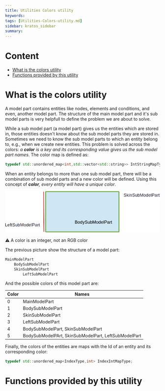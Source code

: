 ```yaml
---
title: Utilities Colors utility
keywords: 
tags: [Utilities-Colors-utility.md]
sidebar: kratos_sidebar
summary: 
---
```


# Content
* [What is the colors utility][what]
* [Functions provided by this utility][functions]

[what]: https://github.com/KratosMultiphysics/Kratos/wiki/Colors-utility#what-is-the-colors-utility
[functions]: https://github.com/KratosMultiphysics/Kratos/wiki/Colors-utility#functions-provided-by-this-utility

# What is the colors utility

A model part contains entities like nodes, elements and conditions, and even, another model part. The structure of the main model part and it's sub model parts is very helpfull to define the problem we are about to solve.

While a sub model part (a model part) gives us the entities which are stored in, those entities doesn't know about the sub model parts they are stored in. Sometimes we need to know the sub model parts to which an entity belong to, e.g., when we create new entities. This problem is solved across the colors: *a **color** is a key and its corresponding value gives us the sub model part names*. The color map is defined as:

~~~c++
typedef std::unordered_map<int,std::vector<std::string>> IntStringMapType;
~~~

When an entity belongs to more than one sub model part, there will be a combination of sub model parts and a new color will be defined. Using this concept of ***color**, every entity will have a unique color*. 

![](https://raw.githubusercontent.com/KratosMultiphysics/Documentation/master/Wiki_files/Colors-Utility/model-part.png)

:warning: A color is an integer, not an RGB color

The previous picture show the structure of a model part:

~~~
MainModelPart
	BodySubModelPart
	SkinSubModelPart
		LeftSubModelPart
~~~

And the possible colors of this model part are:

| Color | Names |
| ------- | --------- |
| 0 | MainModelPart |
| 1 | BodySubModelPart |
| 2 | SkinSubModelPart|
| 3 | LeftSubModelPart|
| 4 | BodySubModelPart, SkinSubModelPart |
| 5 | BodySubModelPArt, SkinSubModelPart, LeftSubModelPart |

Finally, the colors of the entities are maps with the Id of an entity and its corresponding color:

~~~c++
typedef std::unordered_map<IndexType,int> IndexIntMapType;
~~~


# Functions provided by this utility


